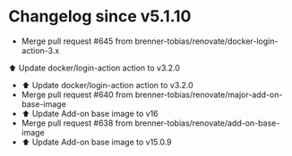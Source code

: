 # Changelog since v5.1.10
- Merge pull request #645 from brenner-tobias/renovate/docker-login-action-3.x

⬆️ Update docker/login-action action to v3.2.0 
- ⬆️ Update docker/login-action action to v3.2.0 
- Merge pull request #640 from brenner-tobias/renovate/major-add-on-base-image 
- ⬆️ Update Add-on base image to v16 
- Merge pull request #638 from brenner-tobias/renovate/add-on-base-image 
- ⬆️ Update Add-on base image to v15.0.9 
